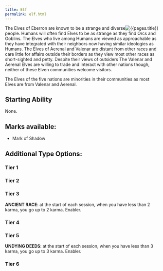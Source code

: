 ```yaml
---
title: Elf
permalink: elf.html
---
```


<img src='images/races/{{page.title}}.png' alt='{{pages.title}}' style="float:right">

The Elves of Eberron are known to be a strange and diverse people. Humans will often find Elves to be as strange as they find Orcs and Goblins. The Elves who live among Humans are viewed as approachable as they have integrated with their neighbors now having similar ideologies as Humans. The Elves of Aerenal and Valenar are distant from other races and care little for affairs outside their borders as they view most other races as short-sighted and petty. Despite their views of outsiders The Valenar and Aerenal Elves are willing to trade and interact with other nations though, neither of these Elven communities welcome visitors.  

The Elves of the five nations are minorities in their communities as most Elves are from Valenar and Aerenal. 

## Starting Ability
None.

## Marks available:
- Mark of Shadow

## Additional Type Options:

### Tier 1


### Tier 2


### Tier 3
**ANCIENT RACE**: at the start of each session, when you have less than 2 karma, you go up to 2 karma. Enabler.


### Tier 4


### Tier 5
**UNDYING DEEDS**: at the start of each session, when you have less than 3 karma, you go up to 3 karma. Enabler.

### Tier 6

